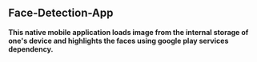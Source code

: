 ## Face-Detection-App
<b>This native mobile application loads image from the internal storage of one's device and highlights the faces using google play services dependency.<b>
